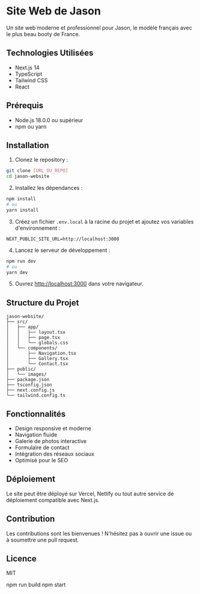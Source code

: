 # Site Web de Jason

Un site web moderne et professionnel pour Jason, le modèle français avec le plus beau booty de France.

## Technologies Utilisées

- Next.js 14
- TypeScript
- Tailwind CSS
- React

## Prérequis

- Node.js 18.0.0 ou supérieur
- npm ou yarn

## Installation

1. Clonez le repository :
```bash
git clone [URL_DU_REPO]
cd jason-website
```

2. Installez les dépendances :
```bash
npm install
# ou
yarn install
```

3. Créez un fichier `.env.local` à la racine du projet et ajoutez vos variables d'environnement :
```env
NEXT_PUBLIC_SITE_URL=http://localhost:3000
```

4. Lancez le serveur de développement :
```bash
npm run dev
# ou
yarn dev
```

5. Ouvrez [http://localhost:3000](http://localhost:3000) dans votre navigateur.

## Structure du Projet

```
jason-website/
├── src/
│   ├── app/
│   │   ├── layout.tsx
│   │   ├── page.tsx
│   │   └── globals.css
│   └── components/
│       ├── Navigation.tsx
│       ├── Gallery.tsx
│       └── Contact.tsx
├── public/
│   └── images/
├── package.json
├── tsconfig.json
├── next.config.js
└── tailwind.config.ts
```

## Fonctionnalités

- Design responsive et moderne
- Navigation fluide
- Galerie de photos interactive
- Formulaire de contact
- Intégration des réseaux sociaux
- Optimisé pour le SEO

## Déploiement

Le site peut être déployé sur Vercel, Netlify ou tout autre service de déploiement compatible avec Next.js.

## Contribution

Les contributions sont les bienvenues ! N'hésitez pas à ouvrir une issue ou à soumettre une pull request.

## Licence

MIT 

npm run build
npm start 